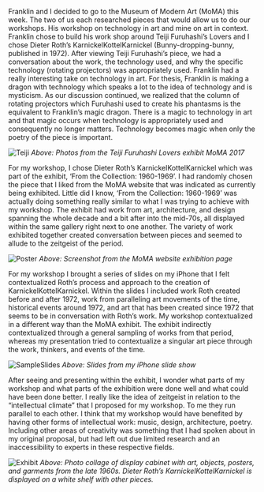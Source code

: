 Franklin and I decided to go to the Museum of Modern Art (MoMA) this week.  The two of us each researched pieces that would allow us to do our workshops.  His workshop on technology in art and mine on art in context.  Franklin chose to build his work shop around Teiji Furuhashi’s Lovers and I chose Dieter Roth’s KarnickelKottelKarnickel (Bunny-dropping-bunny, published in 1972).  After viewing Teiji Furuhashi’s piece, we had a conversation about the work, the technology used, and why the specific technology (rotating projectors) was appropriately used.  Franklin had a really interesting take on technology in art.  For thesis, Franklin is making a dragon with technology which speaks a lot to the idea of technology and is mysticism.  As our discussion continued, we realized that the column of rotating projectors which Furuhashi used to create his phantasms is the equivalent to Franklin’s magic dragon.  There is a magic to technology in art and that magic occurs when technology is appropriately used and consequently no longer matters.  Technology becomes magic when only the poetry of the piece is important.

![Teiji](http://www.chesterdols.com/wp-content/uploads/2017/02/01.png)
*Above: Photos from the Teiji Furuhashi Lovers exhibit MoMA 2017*

For my workshop, I chose Dieter Roth’s KarnickelKottelKarnickel which was part of the exhibit, ‘From the Collection: 1960-1969’.  I had randomly chosen the piece that I liked from the MoMA website that was indicated as currently being exhibited.  Little did I know, ‘From the Collection: 1960-1969’ was actually doing something really similar to what I was trying to achieve with my workshop.  The exhibit had work from art, architecture, and design spanning the whole decade and a bit after into the mid-70s, all displayed within the same gallery right next to one another.  The variety of work exhibited together created conversation between pieces and seemed to allude to the zeitgeist of the period.

![Poster](http://www.chesterdols.com/wp-content/uploads/2017/02/03.2.png)
*Above: Screenshot from the MoMA website exhibition page*

For my workshop I brought a series of slides on my iPhone that I felt contextualized Roth’s process and approach to the creation of KarnickelKottelKarnickel.  Within the slides I included work Roth created before and after 1972, work from paralleling art movements of the time, historical events around 1972, and art that has been created since 1972 that seems to be in conversation with Roth’s work.  My workshop contextualized in a different way than the MoMA exhibit.  The exhibit indirectly contextualized through a general sampling of works from that period, whereas my presentation tried to contextualize a singular art piece through the work, thinkers, and events of the time.

![SampleSlides](http://www.chesterdols.com/wp-content/uploads/2017/02/02.png)
*Above: Slides from my iPhone slide show*

After seeing and presenting within the exhibit, I wonder what parts of my workshop and what parts of the exhibition were done well and what could have been done better.  I really like the idea of zeitgeist in relation to the “intellectual climate” that I proposed for my workshop.  To me they run parallel to each other.   I think that my workshop would have benefited by having other forms of intellectual work: music, design, architecture, poetry.  Including other areas of creativity was something that I had spoken about in my original proposal, but had left out due limited research and an inaccessibility to experts in these respective fields.

![Exhibit](http://www.chesterdols.com/wp-content/uploads/2017/02/00-2.png)
*Above: Photo collage of display cabinet with art, objects, posters, and garments from the late 1960s.  Dieter Roth’s KarnickelKottelKarnickel is displayed on a white shelf with other pieces.*  
